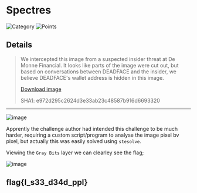 # Spectres
![Category](http://img.shields.io/badge/Category-Steganography-orange?style=for-the-badge) ![Points](http://img.shields.io/badge/Points-450-brightgreen?style=for-the-badge)

## Details

> We intercepted this image from a suspected insider threat at De Monne Financial. It looks like parts of the image were cut out, but based on conversations between DEADFACE and the insider, we believe DEADFACE's wallet address is hidden in this image.
> 
> [Download image](https://tinyurl.com/yp5ttjzt)
> 
> SHA1: e972d295c2624d3e33ab23c48587b916d6693320
---

![image](https://user-images.githubusercontent.com/73170900/137826979-3d43b912-3365-47ec-b02c-398a0186c873.png)

Apprently the challenge author had intended this challenge to be much harder, requiring a custom script/program to analyse the image pixel bv pixel, but actually this was easily solved using `stesolve`.

Viewing the `Gray Bits` layer we can clearley see the flag;

![image](https://user-images.githubusercontent.com/73170900/137827168-6da59ec9-4c3a-452b-a008-d59bac25a459.png)

## flag{I_s33_d34d_ppl}
